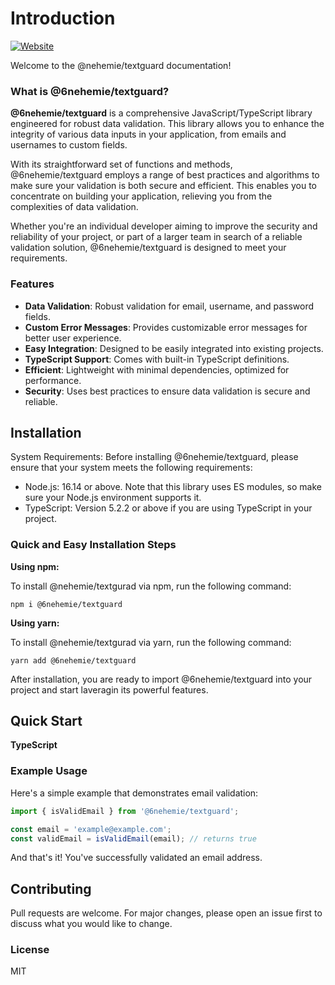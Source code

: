 # Introduction

[![Website](https://img.shields.io/badge/Visit%20Our-Website-blue)](https://nehemie-textguard.vercel.app/docs/validation)

Welcome to the @nehemie/textguard documentation!

### What is @6nehemie/textguard?

**@6nehemie/textguard** is a comprehensive JavaScript/TypeScript library engineered for robust data validation. This library allows you to enhance the integrity of various data inputs in your application, from emails and usernames to custom fields.

With its straightforward set of functions and methods, @6nehemie/textguard employs a range of best practices and algorithms to make sure your validation is both secure and efficient. This enables you to concentrate on building your application, relieving you from the complexities of data validation.

Whether you're an individual developer aiming to improve the security and reliability of your project, or part of a larger team in search of a reliable validation solution, @6nehemie/textguard is designed to meet your requirements.

### Features

- **Data Validation**: Robust validation for email, username, and password fields.
- **Custom Error Messages**: Provides customizable error messages for better user experience.
- **Easy Integration**: Designed to be easily integrated into existing projects.
- **TypeScript Support**: Comes with built-in TypeScript definitions.
- **Efficient**: Lightweight with minimal dependencies, optimized for performance.
- **Security**: Uses best practices to ensure data validation is secure and reliable.

## Installation

System Requirements:
Before installing @6nehemie/textguard, please ensure that your system meets the following requirements:

- Node.js: 16.14 or above. Note that this library uses ES modules, so make sure your Node.js environment supports it.
- TypeScript: Version 5.2.2 or above if you are using TypeScript in your project.

### Quick and Easy Installation Steps

**Using npm:**

To install @nehemie/textgurad via npm, run the following command:

```linux
npm i @6nehemie/textguard
```

**Using yarn:**

To install @nehemie/textgurad via yarn, run the following command:

```linux
yarn add @6nehemie/textguard
```

After installation, you are ready to import @6nehemie/textguard into your project and start laveragin its powerful features.

## Quick Start

**TypeScript**

### Example Usage

Here's a simple example that demonstrates email validation:

```typescript
import { isValidEmail } from '@6nehemie/textguard';

const email = 'example@example.com';
const validEmail = isValidEmail(email); // returns true
```

And that's it! You've successfully validated an email address.

## Contributing

Pull requests are welcome. For major changes, please open an issue first to discuss what you would like to change.

### License

MIT
